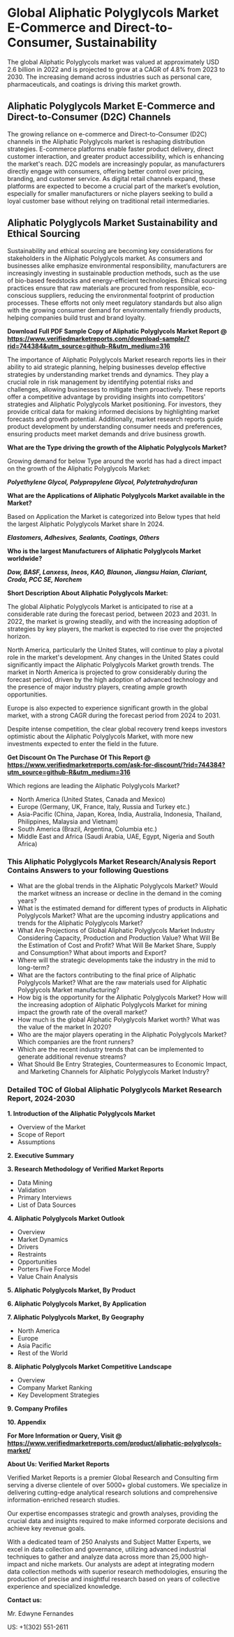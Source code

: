 <h1>Global Aliphatic Polyglycols Market E-Commerce and Direct-to-Consumer, Sustainability</h1><p class=""><p>The global Aliphatic Polyglycols market was valued at approximately USD 2.6 billion in 2022 and is projected to grow at a CAGR of 4.8% from 2023 to 2030. The increasing demand across industries such as personal care, pharmaceuticals, and coatings is driving this market growth.</p><h2>Aliphatic Polyglycols Market E-Commerce and Direct-to-Consumer (D2C) Channels</h2><p>The growing reliance on e-commerce and Direct-to-Consumer (D2C) channels in the Aliphatic Polyglycols market is reshaping distribution strategies. E-commerce platforms enable faster product delivery, direct customer interaction, and greater product accessibility, which is enhancing the market's reach. D2C models are increasingly popular, as manufacturers directly engage with consumers, offering better control over pricing, branding, and customer service. As digital retail channels expand, these platforms are expected to become a crucial part of the market’s evolution, especially for smaller manufacturers or niche players seeking to build a loyal customer base without relying on traditional retail intermediaries.</p><h2>Aliphatic Polyglycols Market Sustainability and Ethical Sourcing</h2><p>Sustainability and ethical sourcing are becoming key considerations for stakeholders in the Aliphatic Polyglycols market. As consumers and businesses alike emphasize environmental responsibility, manufacturers are increasingly investing in sustainable production methods, such as the use of bio-based feedstocks and energy-efficient technologies. Ethical sourcing practices ensure that raw materials are procured from responsible, eco-conscious suppliers, reducing the environmental footprint of production processes. These efforts not only meet regulatory standards but also align with the growing consumer demand for environmentally friendly products, helping companies build trust and brand loyalty.</p></p><p class=""><strong>Download Full PDF Sample Copy of Aliphatic Polyglycols Market Report @ <a href="https://www.verifiedmarketreports.com/download-sample/?rid=744384&utm_source=github-R&utm_medium=316" target="_blank">https://www.verifiedmarketreports.com/download-sample/?rid=744384&utm_source=github-R&utm_medium=316</a></strong></p><p>The importance of&nbsp;Aliphatic Polyglycols Market research reports lies in their ability to aid strategic planning, helping businesses develop effective strategies by understanding market trends and dynamics. They play a crucial role in risk management by identifying potential risks and challenges, allowing businesses to mitigate them proactively. These reports offer a competitive advantage by providing insights into competitors' strategies and Aliphatic Polyglycols Market positioning. For investors, they provide critical data for making informed decisions by highlighting market forecasts and growth potential. Additionally, market research reports guide product development by understanding consumer needs and preferences, ensuring products meet market demands and drive business growth.</p><p><strong>What are the&nbsp;Type driving the growth of the Aliphatic Polyglycols Market?</strong></p><p id="" class="">Growing demand for below Type around the world has had a direct impact on the growth of the Aliphatic Polyglycols Market:</p><p class=""><em><strong>Polyethylene Glycol, Polypropylene Glycol, Polytetrahydrofuran</strong></em></p><p class=""><strong>What are the&nbsp;Applications&nbsp;of Aliphatic Polyglycols Market available in the Market?</strong></p><p id="" class="">Based on Application the Market is categorized into Below types that held the largest Aliphatic Polyglycols Market share In 2024.</p><p class=""><em><strong>Elastomers, Adhesives, Sealants, Coatings, Others</strong></em></p><p class=""><strong>Who is the largest Manufacturers of Aliphatic Polyglycols Market worldwide?</strong></p><p><em><strong>Dow, BASF, Lanxess, Ineos, KAO, Blaunon, Jiangsu Haian, Clariant, Croda, PCC SE, Norchem</strong></em></p><p id="" class=""><strong>Short Description About Aliphatic Polyglycols Market:</strong></p><p>The global Aliphatic Polyglycols Market is anticipated to rise at a considerable rate during the forecast period, between 2023 and 2031. In 2022, the market is growing steadily, and with the increasing adoption of strategies by key players, the market is expected to rise over the projected horizon.</p><p>North America, particularly the United States, will continue to play a pivotal role in the market's development. Any changes in the United States could significantly impact the Aliphatic Polyglycols Market growth trends. The market in North America is projected to grow considerably during the forecast period, driven by the high adoption of advanced technology and the presence of major industry players, creating ample growth opportunities.</p><p>Europe is also expected to experience significant growth in the global market, with a strong CAGR during the forecast period from 2024 to 2031.</p><p>Despite intense competition, the clear global recovery trend keeps investors optimistic about the Aliphatic Polyglycols Market, with more new investments expected to enter the field in the future.</p><p id="" class=""><strong>Get Discount On The Purchase Of This Report @ <a href="https://www.verifiedmarketreports.com/ask-for-discount/?rid=744384?utm_source=github-R&utm_medium=316" target="_blank">https://www.verifiedmarketreports.com/ask-for-discount/?rid=744384?utm_source=github-R&utm_medium=316</a></strong></p><p class="">Which regions are leading the Aliphatic Polyglycols Market?</p><ul><li>North America (United States, Canada and Mexico)</li><li>Europe (Germany, UK, France, Italy, Russia and Turkey etc.)</li><li>Asia-Pacific (China, Japan, Korea, India, Australia, Indonesia, Thailand, Philippines, Malaysia and Vietnam)</li><li>South America (Brazil, Argentina, Columbia etc.)</li><li>Middle East and Africa (Saudi Arabia, UAE, Egypt, Nigeria and South Africa)</li></ul><h3 id="" class="">This Aliphatic Polyglycols Market Research/Analysis Report Contains Answers to your following Questions</h3><ul><li>What are the global trends in the Aliphatic Polyglycols Market? Would the market witness an increase or decline in the demand in the coming years?</li><li>What is the estimated demand for different types of products in Aliphatic Polyglycols Market? What are the upcoming industry applications and trends for the Aliphatic Polyglycols Market?</li><li>What Are Projections of Global Aliphatic Polyglycols Market Industry Considering Capacity, Production and Production Value? What Will Be the Estimation of Cost and Profit? What Will Be Market Share, Supply and Consumption? What about imports and Export?</li><li>Where will the strategic developments take the industry in the mid to long-term?</li><li>What are the factors contributing to the final price of Aliphatic Polyglycols Market? What are the raw materials used for Aliphatic Polyglycols Market manufacturing?</li><li>How big is the opportunity for the Aliphatic Polyglycols Market? How will the increasing adoption of Aliphatic Polyglycols Market for mining impact the growth rate of the overall market?</li><li>How much is the global Aliphatic Polyglycols Market worth? What was the value of the market In 2020?</li><li>Who are the major players operating in the Aliphatic Polyglycols Market? Which companies are the front runners?</li><li>Which are the recent industry trends that can be implemented to generate additional revenue streams?</li><li>What Should Be Entry Strategies, Countermeasures to Economic Impact, and Marketing Channels for Aliphatic Polyglycols Market Industry?</li></ul><h3 id="" class="">Detailed TOC of Global Aliphatic Polyglycols Market Research Report, 2024-2030</h3><p id="" class=""><strong>1. Introduction of the Aliphatic Polyglycols Market</strong></p><ul><li>Overview of the Market</li><li>Scope of Report</li><li>Assumptions</li></ul><p id="" class=""><strong>2. Executive Summary</strong></p><p id="" class=""><strong>3. Research Methodology of Verified Market Reports</strong></p><ul><li>Data Mining</li><li>Validation</li><li>Primary Interviews</li><li>List of Data Sources</li></ul><p id="" class=""><strong>4. Aliphatic Polyglycols Market Outlook</strong></p><ul><li>Overview</li><li>Market Dynamics</li><li>Drivers</li><li>Restraints</li><li>Opportunities</li><li>Porters Five Force Model</li><li>Value Chain Analysis</li></ul><p id="" class=""><strong>5. Aliphatic Polyglycols Market, By Product</strong></p><p id="" class=""><strong>6. Aliphatic Polyglycols Market, By Application</strong></p><p id="" class=""><strong>7. Aliphatic Polyglycols Market, By Geography</strong></p><ul><li>North America</li><li>Europe</li><li>Asia Pacific</li><li>Rest of the World</li></ul><p id="" class=""><strong>8. Aliphatic Polyglycols Market Competitive Landscape</strong></p><ul><li>Overview</li><li>Company Market Ranking</li><li>Key Development Strategies</li></ul><p id="" class=""><strong>9. Company Profiles</strong></p><p id="" class=""><strong>10. Appendix</strong></p><p id="" class=""><strong>For More Information or Query, Visit @ <a href="https://www.verifiedmarketreports.com/product/aliphatic-polyglycols-market/" target="_blank">https://www.verifiedmarketreports.com/product/aliphatic-polyglycols-market/</a></strong></p><p id="" class=""><strong>About Us: Verified Market Reports</strong></p><p id="" class="">Verified Market Reports is a premier Global Research and Consulting firm serving a diverse clientele of over 5000+ global customers. We specialize in delivering cutting-edge analytical research solutions and comprehensive information-enriched research studies.</p><p id="" class="">Our expertise encompasses strategic and growth analyses, providing the crucial data and insights required to make informed corporate decisions and achieve key revenue goals.</p><p id="" class="">With a dedicated team of 250 Analysts and Subject Matter Experts, we excel in data collection and governance, utilizing advanced industrial techniques to gather and analyze data across more than 25,000 high-impact and niche markets. Our analysts are adept at integrating modern data collection methods with superior research methodologies, ensuring the production of precise and insightful research based on years of collective experience and specialized knowledge.</p><p id="" class=""><strong>Contact us:</strong></p><p id="" class="">Mr. Edwyne Fernandes</p><p id="" class="">US: +1(302) 551-2611</p>